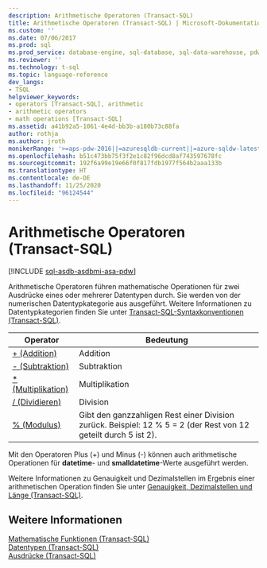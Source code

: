 ```yaml
---
description: Arithmetische Operatoren (Transact-SQL)
title: Arithmetische Operatoren (Transact-SQL) | Microsoft-Dokumentation
ms.custom: ''
ms.date: 07/06/2017
ms.prod: sql
ms.prod_service: database-engine, sql-database, sql-data-warehouse, pdw
ms.reviewer: ''
ms.technology: t-sql
ms.topic: language-reference
dev_langs:
- TSQL
helpviewer_keywords:
- operators [Transact-SQL], arithmetic
- arithmetic operators
- math operations [Transact-SQL]
ms.assetid: a41b92a5-1061-4e4d-bb3b-a180b73c88fa
author: rothja
ms.author: jroth
monikerRange: '>=aps-pdw-2016||=azuresqldb-current||=azure-sqldw-latest||>=sql-server-2016||=sqlallproducts-allversions||>=sql-server-linux-2017||=azuresqldb-mi-current'
ms.openlocfilehash: b51c473bb75f3f2e1c82f96dcd8af743597678fc
ms.sourcegitcommit: 192f6a99e19e66f0f817fdb1977f564b2aaa133b
ms.translationtype: HT
ms.contentlocale: de-DE
ms.lasthandoff: 11/25/2020
ms.locfileid: "96124544"
---
```

# <a name="arithmetic-operators-transact-sql"></a>Arithmetische Operatoren (Transact-SQL)
[!INCLUDE [sql-asdb-asdbmi-asa-pdw](../../includes/applies-to-version/sql-asdb-asdbmi-asa-pdw.md)]

Arithmetische Operatoren führen mathematische Operationen für zwei Ausdrücke eines oder mehrerer Datentypen durch. Sie werden von der numerischen Datentypkategorie aus ausgeführt. Weitere Informationen zu Datentypkategorien finden Sie unter [Transact-SQL-Syntaxkonventionen (Transact-SQL)](../../t-sql/language-elements/transact-sql-syntax-conventions-transact-sql.md).  
  
|Operator|Bedeutung|  
|--------------|-------------|  
|[+ (Addition)](../../t-sql/language-elements/add-transact-sql.md)|Addition|  
|[- (Subtraktion)](../../t-sql/language-elements/subtract-transact-sql.md)|Subtraktion|  
|[* (Multiplikation)](../../t-sql/language-elements/multiply-transact-sql.md)|Multiplikation|  
|[/ (Dividieren)](../../t-sql/language-elements/divide-transact-sql.md)|Division|  
|[% (Modulus)](../../t-sql/language-elements/modulo-transact-sql.md)|Gibt den ganzzahligen Rest einer Division zurück. Beispiel: 12 % 5 = 2 (der Rest von 12 geteilt durch 5 ist 2).|  
  
Mit den Operatoren Plus (+) und Minus (-) können auch arithmetische Operationen für **datetime**- und **smalldatetime**-Werte ausgeführt werden.  
  
Weitere Informationen zu Genauigkeit und Dezimalstellen im Ergebnis einer arithmetischen Operation finden Sie unter [Genauigkeit, Dezimalstellen und Länge &#40;Transact-SQL&#41;](../../t-sql/data-types/precision-scale-and-length-transact-sql.md).  
  
## <a name="see-also"></a>Weitere Informationen  
[Mathematische Funktionen &#40;Transact-SQL&#41;](../../t-sql/functions/mathematical-functions-transact-sql.md)   
[Datentypen &#40;Transact-SQL&#41;](../../t-sql/data-types/data-types-transact-sql.md)   
[Ausdrücke &#40;Transact-SQL&#41;](../../t-sql/language-elements/expressions-transact-sql.md)  
  
  
